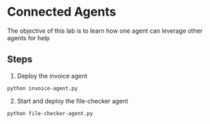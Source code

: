 # Connected Agents

The objective of this lab is to learn how one agent can leverage other agents for help


## Steps

1. Deploy the invoice agent

```
python invoice-agent.py
```

2. Start and deploy the file-checker agent

```
python file-checker-agent.py
```
